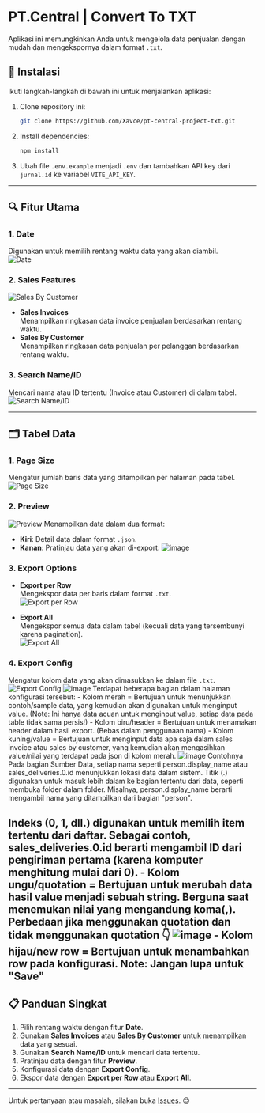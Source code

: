 # PT.Central | Convert To TXT

Aplikasi ini memungkinkan Anda untuk mengelola data penjualan dengan mudah dan mengekspornya dalam format `.txt`.

## 🚀 Instalasi

Ikuti langkah-langkah di bawah ini untuk menjalankan aplikasi:

1. Clone repository ini:
    ```bash
    git clone https://github.com/Xavce/pt-central-project-txt.git
    ```

2. Install dependencies:
    ```bash
    npm install
    ```

3. Ubah file `.env.example` menjadi `.env` dan tambahkan API key dari `jurnal.id` ke variabel `VITE_API_KEY`.

---

## 🔍 Fitur Utama

### 1. **Date**
Digunakan untuk memilih rentang waktu data yang akan diambil.  
![Date](https://github.com/user-attachments/assets/23280af7-4b18-4f6b-990f-7645e3902365)

### 2. **Sales Features**
  ![Sales By Customer](https://github.com/user-attachments/assets/fbd09553-2ab8-4898-b638-23caf62875f4)

- **Sales Invoices**  
  Menampilkan ringkasan data invoice penjualan berdasarkan rentang waktu.    
- **Sales By Customer**  
  Menampilkan ringkasan data penjualan per pelanggan berdasarkan rentang waktu.  

### 3. **Search Name/ID**
Mencari nama atau ID tertentu (Invoice atau Customer) di dalam tabel.  
![Search Name/ID](https://github.com/user-attachments/assets/c9f06c9b-e578-4e90-9dab-1e13a82c8ec1)

---

## 🗂️ Tabel Data

### 1. **Page Size**
Mengatur jumlah baris data yang ditampilkan per halaman pada tabel.  
![Page Size](https://github.com/user-attachments/assets/ee6165e8-7548-4e4b-bc15-0ac371970132)

### 2. **Preview**
![Preview](https://github.com/user-attachments/assets/68732d56-b77c-4beb-8c2c-ab11a97dd2c1)
Menampilkan data dalam dua format:  
- **Kiri**: Detail data dalam format `.json`.  
- **Kanan**: Pratinjau data yang akan di-export.
![image](https://github.com/user-attachments/assets/079aa0d3-70e8-4402-9541-abd772eff992)

### 3. **Export Options**
- **Export per Row**  
  Mengekspor data per baris dalam format `.txt`.  
  ![Export per Row](https://github.com/user-attachments/assets/e16d8064-d64d-42e3-a576-0e6191667744)
  
- **Export All**  
  Mengekspor semua data dalam tabel (kecuali data yang tersembunyi karena pagination).  
  ![Export All](https://github.com/user-attachments/assets/7c6e3a4f-ff33-4c9d-bbd5-4f568511c979)

### 4. **Export Config**
Mengatur kolom data yang akan dimasukkan ke dalam file `.txt`.  
![Export Config](https://github.com/user-attachments/assets/ae011219-e3b6-4f83-8298-97e97d6d0942)
![image](https://github.com/user-attachments/assets/84831dc5-2b8e-4086-8105-b0f3317c0ee6)
    Terdapat beberapa bagian dalam halaman konfigurasi tersebut:
    - Kolom merah = Bertujuan untuk menunjukkan contoh/sample data, yang kemudian akan digunakan untuk menginput value. (Note: Ini hanya data acuan untuk menginput value, setiap data pada table tidak sama persis!)
    - Kolom biru/header = Bertujuan untuk menamakan header dalam hasil export. (Bebas dalam penggunaan nama)
    - Kolom kuning/value = Bertujuan untuk menginput data apa saja dalam sales invoice atau sales by customer, yang kemudian akan mengasihkan value/nilai yang terdapat pada json di kolom merah.
    ![image](https://github.com/user-attachments/assets/dca55335-8dee-4315-afaa-752df3ed346f)
    Contohnya Pada bagian Sumber Data, setiap nama seperti person.display_name atau sales_deliveries.0.id menunjukkan lokasi data dalam sistem. Titik (.) digunakan untuk masuk lebih dalam ke bagian tertentu dari data, seperti membuka folder dalam folder. Misalnya, person.display_name berarti mengambil nama yang ditampilkan dari bagian "person".

Indeks (0, 1, dll.) digunakan untuk memilih item tertentu dari daftar. Sebagai contoh, sales_deliveries.0.id berarti mengambil ID dari pengiriman pertama (karena komputer menghitung mulai dari 0).
    - Kolom ungu/quotation = Bertujuan untuk merubah data hasil value menjadi sebuah string. Berguna saat menemukan nilai yang mengandung koma(,). 
    Perbedaan jika menggunakan quotation dan tidak menggunakan quotation 👇
    ![image](https://github.com/user-attachments/assets/a3ffcdb8-f420-49fd-8ad7-078c394a1c59)
    - Kolom hijau/new row = Bertujuan untuk menambahkan row pada konfigurasi.
    Note: Jangan lupa untuk "Save"
---

## 📋 Panduan Singkat

1. Pilih rentang waktu dengan fitur **Date**.
2. Gunakan **Sales Invoices** atau **Sales By Customer** untuk menampilkan data yang sesuai.
3. Gunakan **Search Name/ID** untuk mencari data tertentu.
4. Pratinjau data dengan fitur **Preview**.
5. Konfigurasi data dengan **Export Config**.
6. Ekspor data dengan **Export per Row** atau **Export All**.

---

Untuk pertanyaan atau masalah, silakan buka [Issues](https://github.com/Xavce/pt-central-project-txt/issues). 😊
